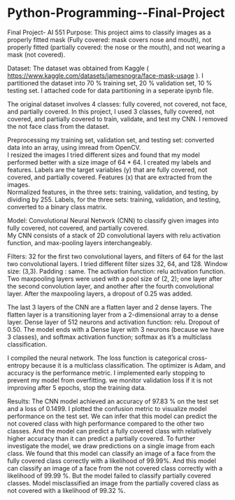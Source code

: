 # Python-Programming--Final-Project
Final Project- AI 551
Purpose:
This project aims to classify images as a properly fitted mask (Fully covered: mask covers nose and mouth), not properly fitted (partially covered: the nose or the mouth), and not wearing a mask (not covered). 

Dataset:
The dataset was obtained from Kaggle ( https://www.kaggle.com/datasets/jamesnogra/face-mask-usage ). 
I partitioned the dataset  into 70 % training set, 20 % validation set, 10 % testing set. I attached code for data partitioning in a seperate ipynb file. 

The original dataset involves 4 classes: fully covered, not covered, not face, and partially covered. In this project, I used 3 classes, fully covered, not covered, and partially covered to train, validate, and test my CNN. I removed the not face class from the dataset. 

Preprocessing my training set, validation set, and testing set:
converted data into an array, using imread from OpenCV.  
I resized the images I tried different sizes and found that my model performed better with a size image of 64 * 64. 
I created my labels and features. Labels are the target variables (y) that are fully covered, not covered, and partially covered. Features (x) that are extracted from the images.  
Normalized features, in the three sets: training, validation, and testing, by dividing by 255. 
Labels, for the three sets: training, validation, and testing, converted to a binary class matrix.


Model:
Convolutional Neural Network (CNN) to classify given images into fully covered, not covered, and partially covered.  
My CNN consists of a stack of 2D convolutional layers with relu activation function, and max-pooling layers interchangeably. 

Filters: 32 for the first two convolutional layers, and filters of 64 for the last two convolutional layers. I tried different filter sizes 32, 64, and 128. 
Window size: (3,3). 
Padding :  same.
The activation function: relu activation function. 
Two maxpooling layers were used with a pool size of (2, 2); one layer after the second convolution layer, and another after the fourth convolutional layer. After the maxpooling layers, a dropout of 0.25 was added. 
 
The last 3 layers of the CNN are a flatten layer and 2 dense layers. 
The flatten layer is a transitioning layer from a 2-dimensional array to a dense layer. Dense layer of 512 neurons and activation function: relu. 
Dropout of 0.50. 
The model ends with a Dense layer with 3 neurons (because we have 3 classes), and softmax activation function; softmax as it’s a multiclass classification. 


I compiled the neural network. 
The loss function is categorical cross-entropy because it is a multiclass classification. 
The optimizer is Adam, and accuracy is the performance metric. 
I implemented early stopping to prevent my model from overfitting. we monitor validation loss if it is not improving after 5 epochs, stop the training data. 



Results:
The CNN model achieved an accuracy of 97.83 % on the test set and a loss of 0.1499. I plotted the confusion metric to visualize model performance on the test set. We can infer that this model can predict the not covered class with high performance compared to the other two classes. And the model can predict a fully covered class with relatively higher accuracy than it can predict a partially covered. To further investigate the model, we draw predictions on a single image from each class. We found that this model can classify an image of a face from the fully covered class correctly with a likelihood of 99.99%. And this model can classify an image of a face from the not covered class correctly with a likelihood of 99.99 %. But the model failed to classify partially covered classes. Model misclassified an image from the partially covered class as not covered with a likelihood of 99.32 %.

